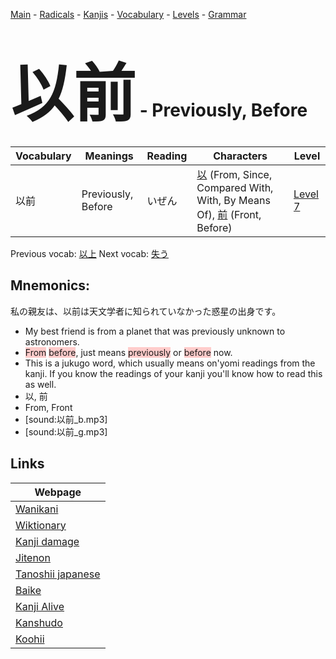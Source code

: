 <style> bigfont {font-size: 100px}</style>
[Main](../README.md) -
[Radicals](../radicals.md) -
[Kanjis](../kanjis.md) -
[Vocabulary](../vocabulary.md) -
[Levels](../levels.md) -
[Grammar](../grammar.md)
# <bigfont> 以前</bigfont> - Previously, Before 

| Vocabulary | Meanings | Reading | Characters | Level |
| --- | --- | --- | --- | --- |
| 以前 | Previously, Before | いぜん |  [以](../kanjis/以.md) (From, Since, Compared With, With, By Means Of), [前](../kanjis/前.md) (Front, Before) | [Level 7](../levels/wk_level7.md) |

Previous vocab: [以上](以上.md) Next vocab: [失う](失う.md) 

## Mnemonics:
私の親友は、以前は天文学者に知られていなかった惑星の出身です。
* My best friend is from a planet that was previously unknown to astronomers.
* <span style="background-color:#ffcccb"> From</span> <span style="background-color:#ffcccb"> before</span>, just means <span style="background-color:#ffcccb"> previously</span> or <span style="background-color:#ffcccb"> before</span> now.
* This is a jukugo word, which usually means on'yomi readings from the kanji. If you know the readings of your kanji you'll know how to read this as well.
* 以, 前
* From, Front
* [sound:以前_b.mp3]
* [sound:以前_g.mp3]


## Links 

| Webpage |
| --- |
| [Wanikani          ](https://www.wanikani.com/kanji/以前) |
| [Wiktionary        ](https://en.wiktionary.org/wiki/以前) |
| [Kanji damage      ](http://www.kanjidamage.com/kanji/search?utf8=✓&q=以前) |
| [Jitenon           ](https://jitenon.com/kanji/以前) |
| [Tanoshii japanese ](https://www.tanoshiijapanese.com/dictionary/kanji.cfm?k=以前) |
| [Baike             ](https://baike.baidu.com/item/以前) |
| [Kanji Alive       ](https://app.kanjialive.com/以前) |
| [Kanshudo          ](https://www.kanshudo.com/searchmn?q=以前) |
| [Koohii            ](https://kanji.koohii.com/study/kanji/以前) |
